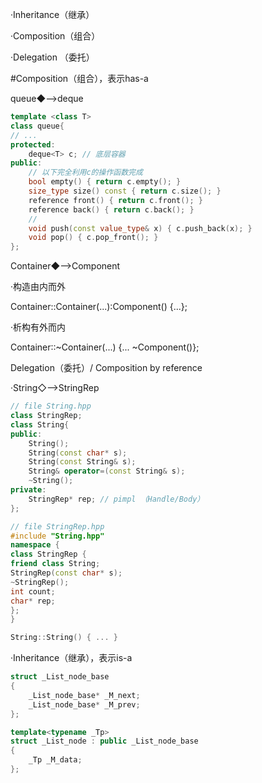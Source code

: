 ·Inheritance（继承）

·Composition（组合）

·Delegation （委托）

#Composition（组合），表示has-a


queue◆-->deque

```C++
template <class T>
class queue{
// ...
protected:
    deque<T> c; // 底层容器
public:
    // 以下完全利用c的操作函数完成
    bool empty() { return c.empty(); }
    size_type size() const { return c.size(); }
    reference front() { return c.front(); }
    reference back() { return c.back(); }
    // 
    void push(const value_type& x) { c.push_back(x); }
    void pop() { c.pop_front(); }
};
```

Container◆-->Component

·构造由内而外

Container::Container(...):Component() {...};

·析构有外而内

Container::~Container(...) {... ~Component()};

Delegation（委托）/ Composition by reference

·String◇-->StringRep

```C++ Standard
// file String.hpp
class StringRep;
class String{
public:
    String();
    String(const char* s);
    String(const String& s);
    String& operator=(const String& s);
    ~String();
private:
    StringRep* rep; // pimpl （Handle/Body）
};
```

```C++
// file StringRep.hpp
#include "String.hpp"
namespace {
class StringRep {
friend class String;
StringRep(const char* s);
~StringRep();
int count;
char* rep;
};
}

String::String() { ... }
```


·Inheritance（继承），表示is-a

```C++
struct _List_node_base
{
    _List_node_base* _M_next;
    _List_node_base* _M_prev;
};

template<typename _Tp>
struct _List_node : public _List_node_base
{
    _Tp _M_data;
};
```